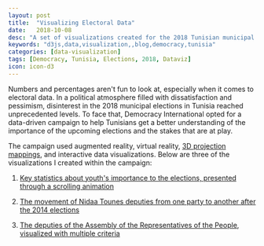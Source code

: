 ```yaml
---
layout: post
title:  "Visualizing Electoral Data"
date:   2018-10-08
desc: "A set of visualizations created for the 2018 Tunisian municipal elections"
keywords: "d3js,data,visualization,,blog,democracy,tunisia"
categories: [data-visualization]
tags: [Democracy, Tunisia, Elections, 2018, Dataviz]
icon: icon-d3
---
```


Numbers and percentages aren't fun to look at, especially when it comes to electoral data. In a political atmosphere filled with dissatisfaction and pessimism, disinterest in the 2018 municipal elections in Tunisia reached unprecedented  levels. To face that, Democracy International opted for a data-driven campaign to help Tunisians get a better understanding of the importance of the upcoming elections and the stakes that are at play.

The campaign used augmented reality, virtual reality, [3D projection mappings](https://www.youtube.com/watch?v=yaHDbPP5VJM&t=86s), and interactive data visualizations. Below are three of the visualizations I created within the campaign:


1. <a href="https://mahdiqb.github.io/viz/registeredvoters/" target="_blank">Key statistics about youth's importance to the elections, presented through a scrolling animation</a>

	<!-- ![edit]({{ site.img_path }}/3steps/edit.gif) -->
	<!-- <img src="{{ site.img_path }}/3steps/edit.gif" width="75%"> -->

2. <a href="https://mahdiqb.github.io/viz/nidaa/" target="_blank">The movement of Nidaa Tounes deputies from one party to another after the 2014 elections</a>

3. <a href="https://mahdiqb.github.io/viz/assemblee-en/" target="_blank">The deputies of the Assembly of the Representatives of the People, visualized with multiple criteria</a>

